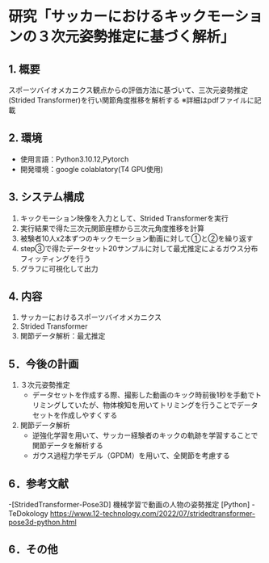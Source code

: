 # 研究「サッカーにおけるキックモーションの３次元姿勢推定に基づく解析」

## 1. 概要
スポーツバイオメカニクス観点からの評価方法に基づいて、三次元姿勢推定(Strided Transformer)を行い関節角度推移を解析する
※詳細はpdfファイルに記載 

## 2. 環境
- 使用言語：Python3.10.12,Pytorch
- 開発環境：google colablatory(T4 GPU使用)

## 3. システム構成
1. キックモーション映像を入力として、Strided Transformerを実行
2. 実行結果で得た三次元関節座標から三次元角度推移を計算
3. 被験者10人x2本ずつのキックモーション動画に対して①と②を繰り返す
4. step③で得たデータセット20サンプルに対して最尤推定によるガウス分布フィッティングを行う
5. グラフに可視化して出力

## 4. 内容
1. サッカーにおけるスポーツバイオメカニクス
2. Strided Transformer
3. 関節データ解析：最尤推定

## 5．今後の計画
1. ３次元姿勢推定
   - データセットを作成する際、撮影した動画のキック時前後1秒を手動でトリミングしていたが、物体検知を用いてトリミングを行うことでデータセットを作成しやすくする
3. 関節データ解析
   - 逆強化学習を用いて、サッカー経験者のキックの軌跡を学習することで関節データを解析する
   - ガウス過程力学モデル（GPDM）を用いて、全関節を考慮する
   
## 6．参考文献
-[StridedTransformer-Pose3D] 機械学習で動画の人物の姿勢推定 [Python] - TeDokology
https://www.12-technology.com/2022/07/stridedtransformer-pose3d-python.html

## 6．その他
